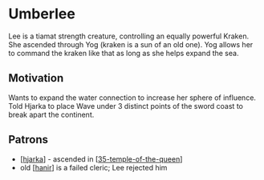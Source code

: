 # Umberlee
Lee is a tiamat strength creature, controlling an equally powerful Kraken.
She ascended through Yog (kraken is a sun of an old one).
Yog allows her to command the kraken like that as long as she helps expand the sea.

## Motivation
Wants to expand the water connection to increase her sphere of influence. Told Hjarka to place Wave under 3 distinct points of the sword coast to break apart the continent.

## Patrons
- [[hjarka]] - ascended in [[35-temple-of-the-queen]]
- old [[hanir]] is a failed cleric; Lee rejected him

[//begin]: # "Autogenerated link references for markdown compatibility"
[hjarka]: ../pcs/hjarka "hjarka"
[35-temple-of-the-queen]: ../recaps/35-temple-of-the-queen "35-temple-of-the-queen"
[hanir]: ../pcs/hanir "Hanir"
[//end]: # "Autogenerated link references"